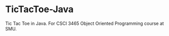 TicTacToe-Java
==============

Tic Tac Toe in Java. For CSCI 3465 Object Oriented Programming course at SMU.
